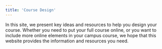 ```yaml
---
title: 'Course Design'
---
```


In this site, we present key ideas and resources to help you design your course. Whether you need to put your full course online, or you want to include more online elements in your campus course, we hope that this website provides the information and resources you need.
